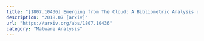 ```yaml
---
title: "[1807.10436] Emerging from The Cloud: A Bibliometric Analysis of Cloud Forensics Studies"
description: "2018.07 [arxiv]"
url: "https://arxiv.org/abs/1807.10436"
category: "Malware Analysis"
---
```

